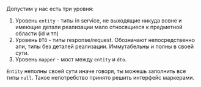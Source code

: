 ﻿Допустим у нас есть три уровня:
1. Уровень `entity` - типы in service, не выходящие никуда вовне и имеющие детали реализации мало относящиеся к предметной области (id и тп)
2. Уровень `DTO` - типы response/request. Обозначают непосредственно апи, типы без деталей реализации. Иммутабельны и полны в своей сути. 
3. Уровень `mapper` - мост между `entity` и `dto`.

`Entity` неполны своей сути иначе говоря, ты можешь заполнить все типы `null`. Такое непотребство принято решить интерфейс маркерами. 